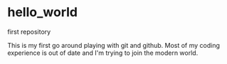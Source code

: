 # hello_world
first repository


This is my first go around playing with git and github.  Most of my coding experience is out of date and I'm trying to join the modern world. 
